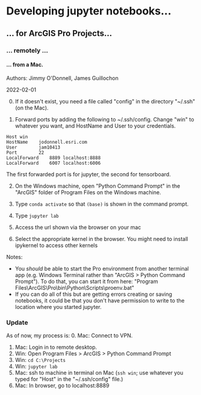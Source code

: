 # Developing jupyter notebooks...
## ... for ArcGIS Pro Projects...
### ... remotely ...
#### ... from a Mac.

Authors: Jimmy O'Donnell, James Guillochon

2022-02-01

0. If it doesn't exist, you need a file called "config" in the directory "~/.ssh" (on the Mac).

1. Forward ports by adding the following to ~/.ssh/config. Change "win" to whatever you want, and HostName and User to your credentials.

```
Host win
HostName    jodonnell.esri.com
User        jam10413
Port        22
LocalForward    8889 localhost:8888
LocalForward    6007 localhost:6006
```
The first forwarded port is for jupyter, the second for tensorboard.

2. On the Windows machine, open "Python Command Prompt" in the "ArcGIS" folder of Program Files on the Windows machine.

3. Type `conda activate` so that `(base)` is shown in the command prompt.

4. Type `jupyter lab`

5. Access the url shown via the browser on your mac

6. Select the appropriate kernel in the browser. You might need to install ipykernel to access other kernels

Notes:
- You *should* be able to start the Pro environment from another terminal app (e.g. Windows Terminal rather than "ArcGIS > Python Command Prompt"). To do that, you can start it from here: "Program Files\ArcGIS\Pro\bin\Python\Scripts\proenv.bat"
- If you can do all of this but are getting errors creating or saving notebooks, it could be that you don't have permission to write to the location where you started jupyter.

### Update

As of now, my process is:
0. Mac: Connect to VPN.
1. Mac: Login in to remote desktop.
2. Win: Open Program Files > ArcGIS > Python Command Prompt
3. Win: `cd C:\Projects`
4. Win: `jupyter lab`
5. Mac: ssh to machine in terminal on Mac (`ssh win`; use whatever you typed for "Host" in the "~/.ssh/config" file.)
6. Mac: In browser, go to localhost:8889
